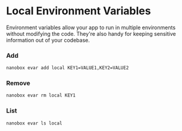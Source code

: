 # Local Environment Variables

Environment variables allow your app to run in multiple environments without modifying the code. They're also handy for keeping sensitive information out of your codebase.

### Add
```bash
nanobox evar add local KEY1=VALUE1,KEY2=VALUE2
```

### Remove
```bash
nanobox evar rm local KEY1
```

### List
```bash
nanobox evar ls local
```
